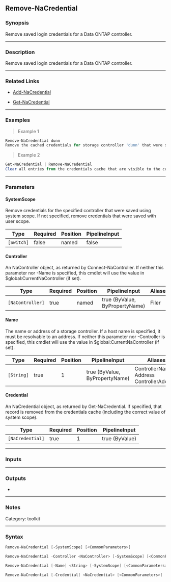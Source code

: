 Remove-NaCredential
-------------------

### Synopsis
Remove saved login credentials for a Data ONTAP controller.

---

### Description

Remove saved login credentials for a Data ONTAP controller.

---

### Related Links
* [Add-NaCredential](Add-NaCredential)

* [Get-NaCredential](Get-NaCredential)

---

### Examples
> Example 1

```PowerShell
Remove-NaCredential dunn
Remove the cached credentials for storage controller 'dunn' that were saved with user scope.
```
> Example 2

```PowerShell
Get-NaCredential | Remove-NaCredential
Clear all entries from the credentials cache that are visible to the current user, including those with system scope.
```

---

### Parameters
#### **SystemScope**
Remove credentials for the specified controller that were saved using system scope.  If not specified, remove credentials that were saved with user scope.

|Type      |Required|Position|PipelineInput|
|----------|--------|--------|-------------|
|`[Switch]`|false   |named   |false        |

#### **Controller**
An NaController object, as returned by Connect-NaController.  If neither this parameter nor -Name is specified, this cmdlet will use the value in $global:CurrentNaController (if set).

|Type            |Required|Position|PipelineInput                 |Aliases|
|----------------|--------|--------|------------------------------|-------|
|`[NaController]`|true    |named   |true (ByValue, ByPropertyName)|Filer  |

#### **Name**
The name or address of a storage controller.  If a host name is specified, it must be resolvable to an address.  If neither this parameter nor -Controller is specified, this cmdlet will use the value in $global:CurrentNaController (if set).

|Type      |Required|Position|PipelineInput                 |Aliases                                         |
|----------|--------|--------|------------------------------|------------------------------------------------|
|`[String]`|true    |1       |true (ByValue, ByPropertyName)|ControllerName<br/>Address<br/>ControllerAddress|

#### **Credential**
An NaCredential object, as returned by Get-NaCredential.  If specified, that record is removed from the credentials cache (including the correct value of system scope).

|Type            |Required|Position|PipelineInput |
|----------------|--------|--------|--------------|
|`[NaCredential]`|true    |1       |true (ByValue)|

---

### Inputs

---

### Outputs
* 

---

### Notes
Category: toolkit

---

### Syntax
```PowerShell
Remove-NaCredential [-SystemScope] [<CommonParameters>]
```
```PowerShell
Remove-NaCredential -Controller <NaController> [-SystemScope] [<CommonParameters>]
```
```PowerShell
Remove-NaCredential [-Name] <String> [-SystemScope] [<CommonParameters>]
```
```PowerShell
Remove-NaCredential [-Credential] <NaCredential> [<CommonParameters>]
```
